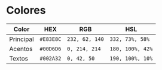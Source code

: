 # Colores

| Color | HEX | RGB | HSL
| ----- | --- | --- | ---
| Principal | `#E83E8C` | `232, 62, 140` | `332, 73%, 58%`
| Acentos | `#00D6D6` | `0, 214, 214` | `180, 100%, 42%`
| Textos | `#002A32` | `0, 42, 50` | `190, 100%, 10%`
